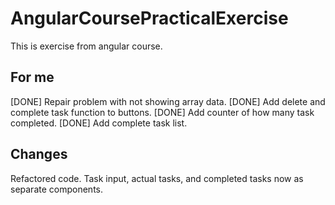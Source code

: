 # AngularCoursePracticalExercise

This is exercise from angular course.

## For me

[DONE] Repair problem with not showing array data.
[DONE] Add delete and complete task function to buttons.
[DONE] Add counter of how many task completed.
[DONE] Add complete task list.

## Changes

Refactored code. Task input, actual tasks, and completed tasks now as separate components.
